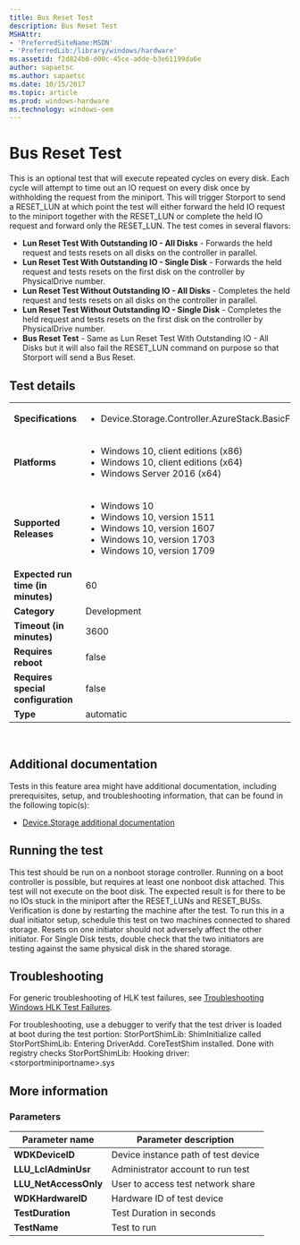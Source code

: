 ```yaml
---
title: Bus Reset Test
description: Bus Reset Test
MSHAttr:
- 'PreferredSiteName:MSDN'
- 'PreferredLib:/library/windows/hardware'
ms.assetid: f2d824b8-d00c-45ce-adde-b3e61199da6e
author: sapaetsc
ms.author: sapaetsc
ms.date: 10/15/2017
ms.topic: article
ms.prod: windows-hardware
ms.technology: windows-oem
---
```


# <span id="p_hlk_test.b3ce8c4d-ac53-4bd4-8b41-96ce681a77e3"></span>Bus Reset Test


This is an optional test that will execute repeated cycles on every disk. Each cycle will attempt to time out an IO request on every disk once by withholding the request from the miniport. This will trigger Storport to send a RESET\_LUN at which point the test will either forward the held IO request to the miniport together with the RESET\_LUN or complete the held IO request and forward only the RESET\_LUN. The test comes in several flavors:

-   **Lun Reset Test With Outstanding IO - All Disks** - Forwards the held request and tests resets on all disks on the controller in parallel.
-   **Lun Reset Test With Outstanding IO - Single Disk** - Forwards the held request and tests resets on the first disk on the controller by PhysicalDrive number.
-   **Lun Reset Test Without Outstanding IO - All Disks** - Completes the held request and tests resets on all disks on the controller in parallel.
-   **Lun Reset Test Without Outstanding IO - Single Disk** - Completes the held request and tests resets on the first disk on the controller by PhysicalDrive number.
-   **Bus Reset Test** - Same as Lun Reset Test With Outstanding IO - All Disks but it will also fail the RESET\_LUN command on purpose so that Storport will send a Bus Reset.

## Test details
|||
|---|---|
| **Specifications**  | <ul><li>Device.Storage.Controller.AzureStack.BasicFunction</li></ul> |  
| **Platforms**   | <ul><li>Windows 10, client editions (x86)</li><li>Windows 10, client editions (x64)</li><li>Windows Server 2016 (x64)</li></ul> |
| **Supported Releases** | <ul><li>Windows 10</li><li>Windows 10, version 1511</li><li>Windows 10, version 1607</li><li>Windows 10, version 1703</li><li>Windows 10, version 1709</li></ul> |
|**Expected run time (in minutes)**| 60 |
|**Category**| Development |
|**Timeout (in minutes)**| 3600 |
|**Requires reboot**| false |
|**Requires special configuration**| false |
|**Type**| automatic |

 

## <span id="Additional_documentation"></span><span id="additional_documentation"></span><span id="ADDITIONAL_DOCUMENTATION"></span>Additional documentation


Tests in this feature area might have additional documentation, including prerequisites, setup, and troubleshooting information, that can be found in the following topic(s):

-   [Device.Storage additional documentation](device-storage-additional-documentation.md)

## <span id="Running_the_test"></span><span id="running_the_test"></span><span id="RUNNING_THE_TEST"></span>Running the test


This test should be run on a nonboot storage controller. Running on a boot controller is possible, but requires at least one nonboot disk attached. This test will not execute on the boot disk. The expected result is for there to be no IOs stuck in the miniport after the RESET\_LUNs and RESET\_BUSs. Verification is done by restarting the machine after the test. To run this in a dual initiator setup, schedule this test on two machines connected to shared storage. Resets on one initiator should not adversely affect the other initiator. For Single Disk tests, double check that the two initiators are testing against the same physical disk in the shared storage.

## <span id="Troubleshooting"></span><span id="troubleshooting"></span><span id="TROUBLESHOOTING"></span>Troubleshooting


For generic troubleshooting of HLK test failures, see [Troubleshooting Windows HLK Test Failures](..\user\troubleshooting-windows-hlk-test-failures.md).

For troubleshooting, use a debugger to verify that the test driver is loaded at boot during the test portion: StorPortShimLib: ShimInitialize called StorPortShimLib: Entering DriverAdd. CoreTestShim installed. Done with registry checks StorPortShimLib: Hooking driver: &lt;storportminiportname&gt;.sys

## <span id="More_information"></span><span id="more_information"></span><span id="MORE_INFORMATION"></span>More information


### <span id="Parameters"></span><span id="parameters"></span><span id="PARAMETERS"></span>Parameters

| Parameter name         | Parameter description               |
|------------------------|-------------------------------------|
| **WDKDeviceID**        | Device instance path of test device |
| **LLU\_LclAdminUsr**   | Administrator account to run test   |
| **LLU\_NetAccessOnly** | User to access test network share   |
| **WDKHardwareID**      | Hardware ID of test device          |
| **TestDuration**       | Test Duration in seconds            |
| **TestName**           | Test to run                         |

 

 

 






